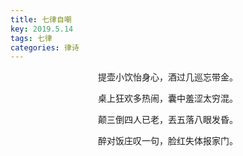 ```yaml
---
title: 七律自嘲
key: 2019.5.14
tags: 七律
categories: 律诗
---
```


<p align="center">提壶小饮怡身心，酒过几巡忘带金。
</p>
<p align="center">桌上狂欢多热闹，囊中羞涩太穷混。
</p>
<p align="center">颠三倒四人已老，丟五落八眼发昏。
</p>
<p align="center">醉对饭庄叹一句，脸红失体报家门。
</p>
<p align="center"></br>
</p>
